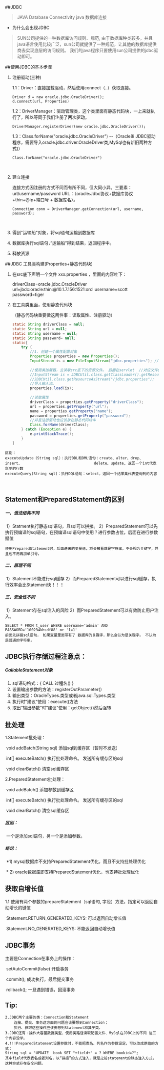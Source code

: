 ##JDBC

> JAVA Database Connectivity java 数据库连接

* 为什么会出现JDBC

> SUN公司提供的一种数据库访问规则、规范, 由于数据库种类较多，并且java语言使用比较广泛，sun公司就提供了一种规范，让其他的数据库提供商去实现底层的访问规则。 我们的java程序只要使用sun公司提供的jdbc驱动即可。


##使用JDBC的基本步骤

1. 注册驱动(三种)

    1.1：Driver：直接加载驱动，然后使用connect（..）获取连接。

    ```
    Driver d = new oracle.jdbc.OracleDriver();
    d.connect(url, Properties)
    ```

    1.2：DriverManager：驱动管理类，这个类里面有静态代码块，一上来就执行了，所以等同于我们注册了两次驱动。

    ```
    DriverManager.registerDriver(new oracle.jdbc.OracleDriver());
    ```

    1.3：Class.forName("oracle.jdbc.OracleDriver") --（Oracle8i JDBC驱动程序，需要导入oracle.jdbc.driver.OracleDriver类,MySql也有新旧两种方式)）

    ```
    Class.forName("oracle.jdbc.OracleDriver")
    ```

    ​

2. 建立连接

     连接方式因注册的方式不同而有所不同，但大同小异。三要素：url/username/password
     URL：（oracle:Jdbc协议+数据库协议+thin+@ip+端口号 + 数据库名）。	

     ```
     Connection conn = DriverManager.getConnection(url, username, password);
     ```

     ​

3. 得到"运输船"对象，将sql语句运输到数据库

4. 数据库执行sql语句，”运输船“得到结果，返回程序中。

5. 释放资源


##JDBC 工具类构建(Properties+静态代码块)

1. 在src底下声明一个文件 xxx.properties ，里面的内容吐下：

    driverClass=oracle.jdbc.OracleDriver
    url=jbdc:oracle:thin:@10.1.7.156:1521:orcl
    username=scott
    password=tiger

2. 在工具类里面，使用静态代码块

    （静态代码块重要做这两件事：读取属性、注册驱动）

    ```java
    static String driverClass = null;
    static String url = null;
    static String username = null;
    static String password= null;
    static{
    	try {
    		//1. 创建一个属性配置对象
    		Properties properties = new Properties();
    		InputStream is = new FileInputStream("jdbc.properties"); //对应文件位于工程根目录
    		 
    		//使用类加载器，去读取src底下的资源文件。 后面在servlet  //对应文件位于src目录底下
    		//InputStream is = JDBCUtil.class.getClassLoader().getResourceAsStream("jdbc.properties");
    		//JDBCUtil.class.getResourceAsStream("/jdbc.properties");
    		//导入输入流。
    		properties.load(is);
    		
    		//读取属性
    		driverClass = properties.getProperty("driverClass");
    		url = properties.getProperty("url");
    		name = properties.getProperty("name");
    		password = properties.getProperty("password");
    		//并且注册驱动也应该放在静态代码块中
    		Class.forName(driverClass);
    	} catch (Exception e) {
    		e.printStackTrace();
    	}
    }
    ```

```
区别：
executeUpdate（String sql）：执行DDL和DML语句：create、alter、drop、insert、									delete、update, 返回一个int代表影响的行数
executeQuery(String sql)：执行DQL语句：select，返回一个结果集代表查询到的内容
```

​

## Statement和PreparedStatement的区别

#####          一、语法结构不同

​		1）Statment执行静态sql语句，且sql可以拼接。
		2）PreparedStatement可以先执行预编译的sql语句，在预编译sql语句中使用？进行参数占位，后面在进行参数赋值

```
使用PreparedStatement时，后面进来的变量值，将会被看成是字符串，不会视为关键字，并且也不用再加单引号。
```

#####          二、原理不同

​		1）Statement不能进行sql缓存
	      	2）而PreparedStatement可以进行sql缓存，执行效率会比Statement快！！！

#####          三、安全性不同

​		1）Statement存在sql注入的风险
		2）而PreparedStatement可以有效防止用户注入。

	SELECT * FROM t_user WHERE username='admin' AND PASSWORD='100234khsdf88' or '1=1' 
	前面先拼接sql语句， 如果变量里面带有了 数据库的关键字，那么会认为是关键字。 不认为是普通的字符串。 
## JDBC执行存储过程注意点：

##### CallableStatement对象

1. sql语句格式：{ CALL  过程名() }
2. 设置输出参数的方法：registerOutParameter(）
3. 输出类型：OracleTypes.类型或者java.sql.Types.类型
4. 执行时”建议“使用：execute()方法
5. 取出“输出参数”时”建议“使用：getObject()然后强转

## 批处理

 1.Statement批处理：

​             void addBatch(String sql)  添加sql到缓存区（暂时不发送）

​             int[] executeBatch() 执行批处理命令。 发送所有缓存区的sql

​             void clearBatch()  清空sql缓存区

 

2.PreparedStatement批处理：                  

​             void addBatch() 添加参数到缓存区

​             int[] executeBatch() 执行批处理命令。 发送所有缓存区的sql

​             void clearBatch()  清空sql缓存区

##### 区别：

​	一个是添加sql语句，另一个是添加参数。

##### 结论：

​        *1) mysql数据库不支持PreparedStatement优化，而且不支持批处理优化

​	\* 2) oracle数据库即支持PreparedStatement优化，也支持批处理优化   

## 获取自增长值

1.1 使用有两个参数的prepareStatement（sql语句, 字段）方法，指定可以返回自动增长的键值

​        Statement.RETURN_GENERATED_KEYS: 可以返回自动增长值

​	Statement.NO_GENERATED_KEYS: 不能返回自动增长值

## JDBC事务

主要是Connection在事务上的操作：	

​	setAutoCommit(false)  开启事务

​	commit();  成功执行，最后提交事务

​	rollback();  一旦遇到错误，回滚事务

## Tip:

	2.JDBC两个主要的类：Connection和Statement
		连接、提交、事务这方面的问题应该要想到Connection；
		执行、获取这些操作应该要想到Statement和其子类。
	3.JDBC还有：操作大容量数据类型、使用类路径读取配置文件、MySql在JDBC上的不同 这三个内容没学。
	4.!!!PreparedStatement设置参数时，不能把表名、列名作为参数设定，可以改成原始的方式：
	String sql = "UPDATE  book SET "+field+" = ? WHERE bookid=?";
	其中field代表表名或者列名，以“拼接”的方式注入，就是之前statement的静态注入方式，这种方式存在安全问题。
